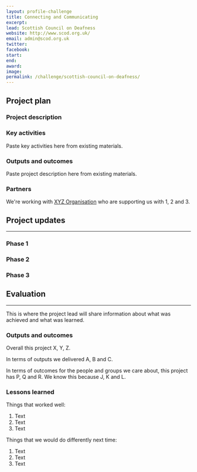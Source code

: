 ```yaml
---
layout: profile-challenge
title: Connecting and Communicating
excerpt: 
lead: Scottish Council on Deafness
website: http://www.scod.org.uk/
email: admin@scod.org.uk
twitter: 
facebook: 
start: 
end: 
award: 
image:
permalink: /challenge/scottish-council-on-deafness/ 
---
```


## **Project plan**

### Project description



### Key activities

Paste key activities here from existing materials.

### Outputs and outcomes

Paste project description here from existing materials.

### Partners

We're working with [XYZ Organisation](/charter/xyz-org/) who are supporting us with 1, 2 and 3.


## **Project updates**

---

### Phase 1


### Phase 2


### Phase 3


## **Evaluation**

---

This is where the project lead will share information about what was achieved and what was learned.

### Outputs and outcomes

Overall this project X, Y, Z.

In terms of outputs we delivered A, B and C.

In terms of outcomes for the people and groups we care about, this project has P, Q and R. We know this because J, K and L.

### Lessons learned

Things that worked well:

1. Text
2. Text
3. Text

Things that we would do differently next time:

1. Text
2. Text
3. Text
